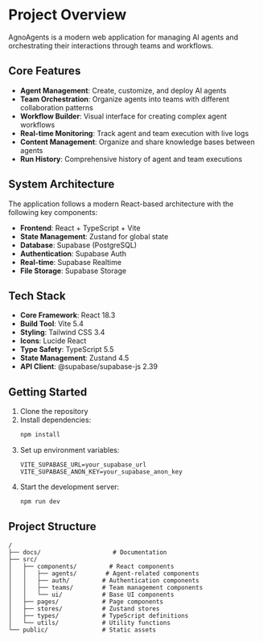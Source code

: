 # Project Overview

AgnoAgents is a modern web application for managing AI agents and orchestrating their interactions through teams and workflows.

## Core Features

- **Agent Management**: Create, customize, and deploy AI agents
- **Team Orchestration**: Organize agents into teams with different collaboration patterns
- **Workflow Builder**: Visual interface for creating complex agent workflows
- **Real-time Monitoring**: Track agent and team execution with live logs
- **Content Management**: Organize and share knowledge bases between agents
- **Run History**: Comprehensive history of agent and team executions

## System Architecture

The application follows a modern React-based architecture with the following key components:

- **Frontend**: React + TypeScript + Vite
- **State Management**: Zustand for global state
- **Database**: Supabase (PostgreSQL)
- **Authentication**: Supabase Auth
- **Real-time**: Supabase Realtime
- **File Storage**: Supabase Storage

## Tech Stack

- **Core Framework**: React 18.3
- **Build Tool**: Vite 5.4
- **Styling**: Tailwind CSS 3.4
- **Icons**: Lucide React
- **Type Safety**: TypeScript 5.5
- **State Management**: Zustand 4.5
- **API Client**: @supabase/supabase-js 2.39

## Getting Started

1. Clone the repository
2. Install dependencies:
   ```bash
   npm install
   ```
3. Set up environment variables:
   ```env
   VITE_SUPABASE_URL=your_supabase_url
   VITE_SUPABASE_ANON_KEY=your_supabase_anon_key
   ```
4. Start the development server:
   ```bash
   npm run dev
   ```

## Project Structure

```
/
├── docs/                    # Documentation
├── src/
│   ├── components/         # React components
│   │   ├── agents/        # Agent-related components
│   │   ├── auth/         # Authentication components
│   │   ├── teams/        # Team management components
│   │   └── ui/           # Base UI components
│   ├── pages/            # Page components
│   ├── stores/           # Zustand stores
│   ├── types/            # TypeScript definitions
│   └── utils/            # Utility functions
└── public/               # Static assets
```
